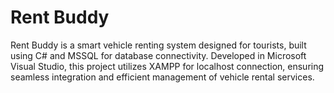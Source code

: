 # Rent Buddy
 Rent Buddy is a smart vehicle renting system designed for tourists, built using C# and MSSQL for database connectivity. Developed in Microsoft Visual Studio, this project utilizes XAMPP for localhost connection, ensuring seamless integration and efficient management of vehicle rental services.
